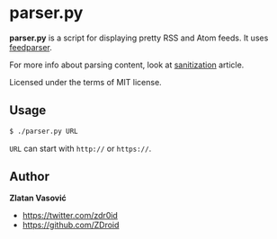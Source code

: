 # parser.py

**parser.py** is a script for displaying pretty RSS and Atom feeds. It uses
[feedparser](http://code.google.com/p/feedparser/).

For more info about parsing content, look at
[sanitization](http://pythonhosted.org/feedparser/html-sanitization.html)
article.

Licensed under the terms of MIT license.

## Usage

```bash
$ ./parser.py URL
```

`URL` can start with `http://` or `https://`.

## Author

**Zlatan Vasović**

* <https://twitter.com/zdr0id>
* <https://github.com/ZDroid>